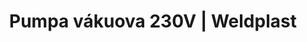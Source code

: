 ---
Link: "file:/Users/vinayakpatel/Downloads/www.weldplast.cz/pumpa-vakuova-230v"
product_name: "Pumpa vákuová230 V, vč. kufru, 5 m hadice, množství vzduchu 3,5/4,2 m3/h"
product_id: "Obj. číslo:153.024"
title: "Pumpa vákuova 230V | Weldplast"
product_desc: "Vakuová pumpa na testování těsnosti svarů pomocí změny podtlaku.Pružná a silná hadicePřepravní boxKompletní testovací zařízení se skládá ze zvonu (hranatého nebo kulatého) a vývěvy."
product_specs: ""
product_downloads: "ZVON ZKUŠEBNÍ - produktový list																								stáhnout																								"
href: "https://www.weldplast.cz/files/zvon-s-vyvevou-produktovy-list-eng-1.pdf, https://www.weldplast.cz/files/zvon-s-vyvevou-produktovy-list-eng-1.pdf"
accessories: "Zvon vakuový zkušebníkulatý, ø 320Zvon vakuový zkušebníhranatý, 810 mm x 310 mm"
similar_products: ""
---